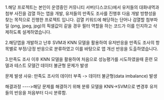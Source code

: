 1.해당 프로젝트는 본인이 운영중인 커뮤니티 서버(디스코드)에서 유저들의 대화내역과 첨부 사진을 검열 하는 앱을 개발, 유저들의 만족도 조사를 진행후
다음 개발 방향성을 찾는 목적으로 진행한 프로젝트 입니다. 
검열 키워드에 해당하는 단어나 검열할 첨부파일 (png, jpeg, jpg)의 픽셀값이 같을 경우 필터 역할을 하는 코드가 이를 인지하고 삭제하도록 설계하였습니다. 

2.해당앱을 개발하고 난후 SVM과 KNN 모델을 활용하여 유저반응을 만족도 조사의 항목별로 부정/긍정 반응으로 분류하였고 이를 바탕으로 앱 개선 반응을 도출하였습니다.  

3.만족도 조사 이후 KNN 모델을 활용하여 처음으로 성능평가를 시도하였을때 훈련 모델과 테스트 모델간 데이터 불균형 문제가 발생
   
   
   문제 발생 사유: 만족도 조사의 데이터 부족 -> 데이터 불균형(data imbalance) 발생
   
   해결과정 ---->해당 문제를 해결하기 위해 분류 모델을 KNN->SVM으로 변경후 유저들의 반응을 처음부터 다시 분류함. 
